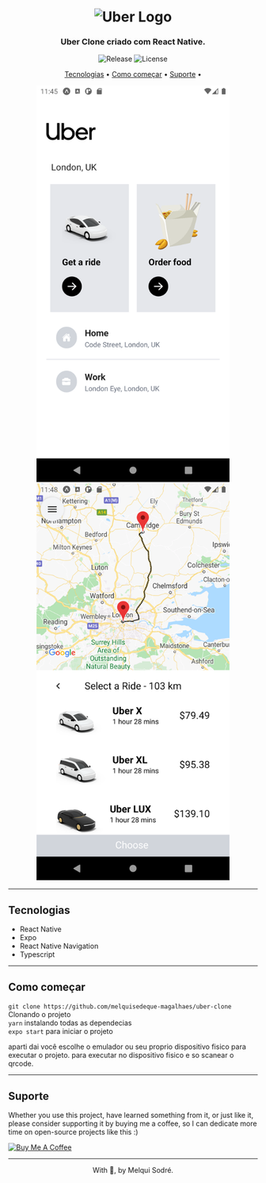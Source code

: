 <h1 align="center">
  <img width="200px" src="https://upload.wikimedia.org/wikipedia/commons/thumb/5/58/Uber_logo_2018.svg/2560px-Uber_logo_2018.svg.png" alt="Uber Logo" />
  <br />
</h1>

<h3 align="center">
   Uber Clone criado com React Native</a>.
</h3>

<p align="center">
   <img src="https://img.shields.io/github/v/release/MartsTech/uber-clone" alt="Release" />
   <img src="https://img.shields.io/github/license/MartsTech/uber-clone" alt="License" />
</p>

<p align="center">
  <a href="#tecnologias">Tecnologias</a> •
  <a href="#Como começar">Como começar</a> •
  <a href="#Suporte">Suporte</a> •
</p>
<div align="center">
  <img width="400px" height="800px" style="object-fit: contain" src="https://raw.githubusercontent.com/MartsTech/uber-clone/main/assets/screenshots/home.png" alt="home" />
  <img width="400px" height="800px" style="object-fit: contain" src="https://raw.githubusercontent.com/MartsTech/uber-clone/main/assets/screenshots/map.png" alt="map" />
</div>

---

## Tecnologias

- React Native
- Expo
- React Native Navigation
- Typescript

---

## Como começar

```git clone https://github.com/melquisedeque-magalhaes/uber-clone``` Clonando o projeto
<br />
``` yarn ``` instalando todas as dependecias
<br />
``` expo start ``` para iniciar o projeto
<br />

aparti dai você escolhe o emulador ou seu proprio dispositivo fisico para executar o projeto.
para executar no dispositivo fisico e so scanear o qrcode.

---

## Suporte

Whether you use this project, have learned something from it, or just like it, please consider supporting it by buying me a coffee, so I can dedicate more time on open-source projects like this :)

<a href="https://www.buymeacoffee.com/melqui" target="_blank">
  <img src="https://cdn.buymeacoffee.com/buttons/v2/default-yellow.png" alt="Buy Me A Coffee" height="60px" width="217px" />
</a>

---

<p align="center">With 💜, by Melqui Sodré.</p>
